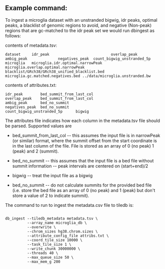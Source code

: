 
## Example command: 

To ingest a microglia dataset with an unstranded bigwig, idr peaks, optimal peaks, 
a blacklist of genomic regions to avoid, and negative (Non-peak) regions that are gc-matched to the idr peak set 
we would run dbingest as follows: 

contents of metadata.tsv: 

```
dataset     idr_peak                            overlap_peak                            ambig_peak              negatives_peak  count_bigwig_unstranded_5p
microglia   microglia.idr.optimal.narrowPeak    microglia.overlap.optimal.narrowPeak     blacklist/GRch38/GRch38_unified_blacklist.bed     microglia.gc.matched.negatives.bed ../data/microglia.unstranded.bw
```

contents of attributes.txt: 

```
idr_peak        bed_summit_from_last_col
overlap_peak    bed_summit_from_last_col
ambig_peak      bed_no_summit
negatives_peak  bed_no_summit
count_bigwig_unstranded_5p      bigwig
```

The attributes file indicates how each column in the metadata.tsv file should be parsed. Supported values are  

* bed_summit_from_last_col -- this assumes the input file is in narrowPeak (or similar) format, where the summit offset from the start coordinate is in the last column of the file.  File is stored as an array of 0 (no peak) 1 (peak) and 2 (summit). 

* bed_no_summit -- this assumes that the input file is a bed file without summit information -- peak intervals are centered on (start+end)/2   

* bigwig -- treat the input file as a bigwig   

* bed_no_summit -- do not calculate summits for the provided bed file (i.e. store the bed file as an array of 0 (no peak) and 1 (peak) but don't store a value of 2 to indicate summit). 

The command to run to ingest the metadata.csv file to tiledb is: 

```

db_ingest --tiledb_metadata metadata.tsv \
          --array_name microglia_db \
          --overwrite \
          --chrom_sizes hg38.chrom.sizes \
          --attribute_config_file attribs.txt \
          --coord_tile_size 10000 \
          --task_tile_size 1 \
          --write_chunk 30000000 \
          --threads 40 \
          --max_queue_size 50 \
          --max_mem_g 200
```


